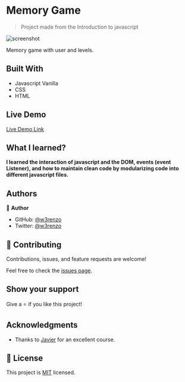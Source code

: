 
# Memory Game

>Project made from the Introduction to javascript

![screenshot](https://i.imgur.com/FVg0O4Z.gif)

Memory game with user and levels.

## Built With

- Javascript Vanilla
- CSS
- HTML

## Live Demo

[Live Demo Link](https://w3renzo.github.io/Memory-Game-/)


## What I learned?

**I learned the interaction of javascript and the DOM, events (event Listener), and how to maintain clean code by modularizing code into different javascript files.**


## Authors

👤 **Author**

- GitHub: [@w3renzo](https://github.com/w3renzo)
- Twitter: [@w3renzo](https://twitter.com/w3renzo)

## 🤝 Contributing

Contributions, issues, and feature requests are welcome!

Feel free to check the [issues page](issues/).

## Show your support

Give a ⭐️ if you like this project!

## Acknowledgments

- Thanks to  [Javier](https://twitter.com/htmlboy) for an excellent course.

## 📝 License

This project is [MIT](lic.url) licensed.
